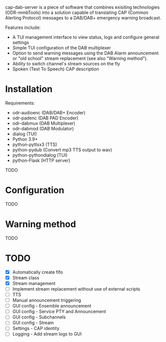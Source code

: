 cap-dab-server is a piece of software that combines exisiting technologies
(ODR-mmbTools) into a solution capable of translating CAP (Common
Alerting Protocol) messages to a DAB/DAB+ emergency warning broadcast.

Features include:
- A TUI management interface to view status, logs and configure general settings
- Simple TUI configuration of the DAB multiplexer
- Option to send warning messages using the DAB Alarm announcement or "old
  school" stream replacement (see also "Warning method").
- Ability to switch channel's stream sources on the fly
- Spoken (Text To Speech) CAP description

# Installation
Requirements:
- odr-audioenc (DAB/DAB+ Encoder)
- odr-padenc (DAB PAD Encoder)
- odr-dabmux (DAB Multiplexer)
- odr-dabmod (DAB Modulator)
- dialog (TUI)
- Python 3.9+
- python-pyttsx3 (TTS)
- python-pydub (Convert mp3 TTS output to wav)
- python-pythondialog (TUI)
- python-Flask (HTTP server)

TODO

# Configuration
TODO

# Warning method
TODO

# TODO
- [x] Automatically create fifo
- [x] Stream class
- [x] Stream management
- [ ] Implement stream replacement without use of external scripts
- [ ] TTS
- [ ] Manual announcement triggering
- [ ] GUI config - Ensemble announcement
- [ ] GUI config - Service PTY and Announcement
- [ ] GUI config - Subchannels
- [ ] GUI config - Stream
- [ ] Settings - CAP identity
- [ ] Logging - Add stream logs to GUI
